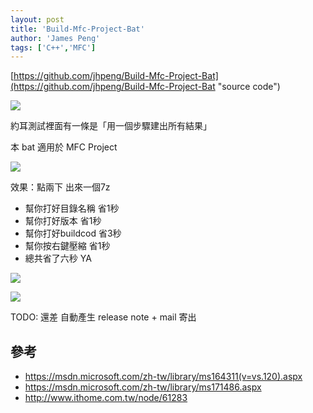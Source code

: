 ```yaml
---
layout: post
title: 'Build-Mfc-Project-Bat'
author: 'James Peng'
tags: ['C++','MFC']
---
```




[https://github.com/jhpeng/Build-Mfc-Project-Bat](https://github.com/jhpeng/Build-Mfc-Project-Bat "source code")


![](http://i.imgur.com/KZDJXNz.jpg)

約耳測試裡面有一條是「用一個步驟建出所有結果」

本 bat 適用於 MFC Project

![](http://i.imgur.com/QllyvVX.png)

效果：點兩下 出來一個7z

- 幫你打好目錄名稱 省1秒
- 幫你打好版本 省1秒
- 幫你打好buildcod 省3秒
- 幫你按右鍵壓縮 省1秒
- 總共省了六秒 YA


![](http://i.imgur.com/hudO0Sb.png)

![](http://i.imgur.com/RZsirS0.png)


TODO: 還差 自動產生 release note + mail 寄出

## 參考 ##
- https://msdn.microsoft.com/zh-tw/library/ms164311(v=vs.120).aspx
- https://msdn.microsoft.com/zh-tw/library/ms171486.aspx
- http://www.ithome.com.tw/node/61283
